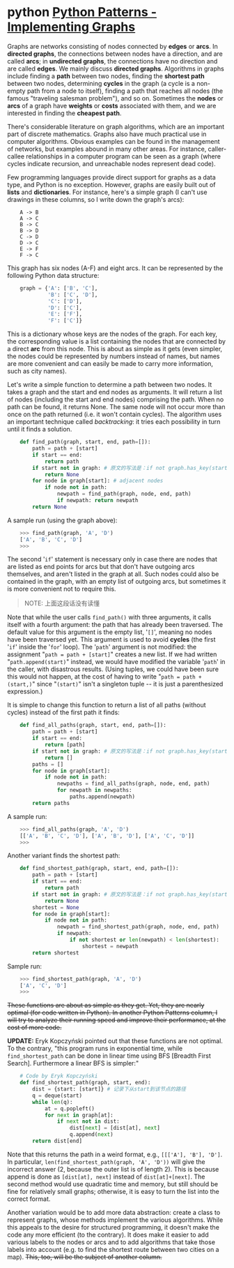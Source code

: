 # python [Python Patterns - Implementing Graphs](https://www.python.org/doc/essays/graphs/)

Graphs are networks consisting of nodes connected by **edges** or **arcs**. In **directed graphs**, the connections between nodes have a direction, and are called **arcs**; in **undirected graphs**, the connections have no direction and are called **edges**. We mainly discuss **directed graphs**. Algorithms in graphs include finding a **path** between two nodes, finding the **shortest path** between two nodes, determining **cycles** in the graph (a cycle is a non-empty path from a node to itself), finding a path that reaches all nodes (the famous "traveling salesman problem"), and so on. Sometimes the **nodes** or **arcs** of a graph have **weights** or **costs** associated with them, and we are interested in finding the **cheapest path**.

There's considerable literature on graph algorithms, which are an important part of discrete mathematics. Graphs also have much practical use in computer algorithms. Obvious examples can be found in the management of networks, but examples abound in many other areas. For instance, caller-callee relationships in a computer program can be seen as a graph (where cycles indicate recursion, and unreachable nodes represent dead code).

Few programming languages provide direct support for graphs as a data type, and Python is no exception. However, graphs are easily built out of **lists** and **dictionaries**. For instance, here's a simple graph (I can't use drawings in these columns, so I write down the graph's arcs):

```
    A -> B
    A -> C
    B -> C
    B -> D
    C -> D
    D -> C
    E -> F
    F -> C
```

This graph has six nodes (A-F) and eight arcs. It can be represented by the following Python data structure:

```python
    graph = {'A': ['B', 'C'],
             'B': ['C', 'D'],
             'C': ['D'],
             'D': ['C'],
             'E': ['F'],
             'F': ['C']}
```

This is a dictionary whose keys are the nodes of the graph. For each key, the corresponding value is a list containing the nodes that are connected by a direct **arc** from this node. This is about as simple as it gets (even simpler, the nodes could be represented by numbers instead of names, but names are more convenient and can easily be made to carry more information, such as city names).

Let's write a simple function to determine a path between two nodes. It takes a graph and the start and end nodes as arguments. It will return a list of nodes (including the start and end nodes) comprising the path. When no path can be found, it returns None. The same node will not occur more than once on the path returned (i.e. it won't contain cycles). The algorithm uses an important technique called *backtracking*: it tries each possibility in turn until it finds a solution.



```python
    def find_path(graph, start, end, path=[]):
        path = path + [start]
        if start == end:
            return path
        if start not in graph: # 原文的写法是：if not graph.has_key(start)，python 3中dict没有has_key成员函数
            return None
        for node in graph[start]: # adjacent nodes
            if node not in path:
                newpath = find_path(graph, node, end, path)
                if newpath: return newpath
        return None
```

A sample run (using the graph above):

```python
    >>> find_path(graph, 'A', 'D')
    ['A', 'B', 'C', 'D']
    >>>
```

The second '`if`' statement is necessary only in case there are nodes that are listed as end points for arcs but that don't have outgoing arcs themselves, and aren't listed in the graph at all. Such nodes could also be contained in the graph, with an empty list of outgoing arcs, but sometimes it is more convenient not to require this.

> NOTE: 上面这段话没有读懂

Note that while the user calls `find_path()` with three arguments, it calls itself with a fourth argument: the path that has already been traversed. The default value for this argument is the empty list, '`[]`', meaning no nodes have been traversed yet. This argument is used to avoid **cycles** (the first '`if`' inside the '`for`' loop). The '`path`' argument is not modified: the assignment "`path = path + [start]`" creates a new list. If we had written "`path.append(start)`" instead, we would have modified the variable '`path`' in the caller, with disastrous results. (Using tuples, we could have been sure this would not happen, at the cost of having to write "`path = path + (start,)`" since "`(start)`" isn't a singleton tuple -- it is just a parenthesized expression.)

It is simple to change this function to return a list of all paths (without cycles) instead of the first path it finds:

```python
    def find_all_paths(graph, start, end, path=[]):
        path = path + [start]
        if start == end:
            return [path]
        if start not in graph: # 原文的写法是：if not graph.has_key(start)，python 3中dict没有has_key成员函数
            return []
        paths = []
        for node in graph[start]:
            if node not in path:
                newpaths = find_all_paths(graph, node, end, path)
                for newpath in newpaths:
                    paths.append(newpath)
        return paths
```

A sample run:

```python
    >>> find_all_paths(graph, 'A', 'D')
    [['A', 'B', 'C', 'D'], ['A', 'B', 'D'], ['A', 'C', 'D']]
    >>>
```

Another variant finds the shortest path:

```python
    def find_shortest_path(graph, start, end, path=[]):
        path = path + [start]
        if start == end:
            return path
        if start not in graph: # 原文的写法是：if not graph.has_key(start)，python 3中dict没有has_key成员函数
            return None
        shortest = None
        for node in graph[start]:
            if node not in path:
                newpath = find_shortest_path(graph, node, end, path)
                if newpath:
                    if not shortest or len(newpath) < len(shortest):
                        shortest = newpath
        return shortest
```

Sample run:

```python
    >>> find_shortest_path(graph, 'A', 'D')
    ['A', 'C', 'D']
    >>>
```

~~These functions are about as simple as they get. Yet, they are nearly optimal (for code written in Python). In another Python Patterns column, I will try to analyze their running speed and improve their performance, at the cost of more code.~~

**UPDATE:** Eryk Kopczyński pointed out that these functions are not optimal. To the contrary, "this program runs in exponential time, while `find_shortest_path` can be done in linear time using BFS [Breadth First Search]. Furthermore a linear BFS is simpler:"

```python
    # Code by Eryk Kopczyński
    def find_shortest_path(graph, start, end):
        dist = {start: [start]} # 记录下从start到该节点的路径
        q = deque(start)
        while len(q):
            at = q.popleft()
            for next in graph[at]:
                if next not in dist:
                    dist[next] = [dist[at], next]
                    q.append(next)
        return dist[end]
```



Note that this returns the path in a weird format, e.g., `[[['A'], 'B'], 'D']`. In particular, `len(find_shortest_path(graph, 'A', 'D'))` will give the incorrect answer (2, because the outer list is of length 2). This is because append is done as `[dist[at], next]` instead of `dist[at]+[next]`. The second method would use quadratic time and memory, but still should be fine for relatively small graphs; otherwise, it is easy to turn the list into the correct format.

Another variation would be to add more data abstraction: create a class to represent graphs, whose methods implement the various algorithms. While this appeals to the desire for structured programming, it doesn't make the code any more efficient (to the contrary). It does make it easier to add various labels to the nodes or arcs and to add algorithms that take those labels into account (e.g. to find the shortest route between two cities on a map). ~~This, too, will be the subject of another column.~~